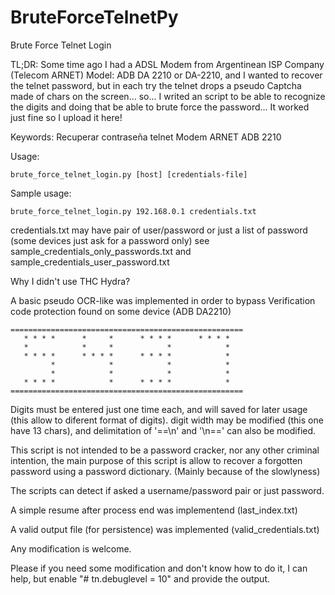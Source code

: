 # BruteForceTelnetPy
Brute Force Telnet Login

TL;DR: Some time ago I had a ADSL Modem from Argentinean ISP Company (Telecom ARNET) Model: ADB DA 2210 or DA-2210, and I wanted to recover the telnet password, but in each try the telnet drops a pseudo Captcha made of chars on the screen... so... I writed an script to be able to recognize the digits and doing that be able to brute force the password... It worked just fine so I upload it here! 

Keywords: Recuperar contraseña telnet Modem ARNET ADB 2210

Usage:

    brute_force_telnet_login.py [host] [credentials-file]
    
Sample usage:

    brute_force_telnet_login.py 192.168.0.1 credentials.txt
    
credentials.txt may have pair of user/password or just a list of password (some devices just ask for a password only)
see sample_credentials_only_passwords.txt and sample_credentials_user_password.txt

Why I didn't use THC Hydra?

A basic pseudo OCR-like was implemented in order to bypass Verification code protection found on some device (ADB DA2210)

    ====================================================
       * * * *      *     *      * * * *      * * * *
       *            *     *            *            *
       * * * *      * * * *      * * * *            *
             *            *            *            *
             *            *            *            *
       * * * *            *      * * * *            *
    ====================================================

Digits must be entered just one time each, and will saved for later usage (this allow to diferent format of digits).
digit width may be modified (this one have 13 chars), and delimitation of '==\n' and '\n==' can also be modified.

This script is not intended to be a password cracker, nor any other criminal intention, the main purpose of this script is allow to recover a forgotten password using a password dictionary. (Mainly because of the slowlyness)

The scripts can detect if asked a username/password pair or just password.

A simple resume after process end was implementend (last_index.txt)

A valid output file (for persistence) was implemented (valid_credentials.txt)

Any modification is welcome.

Please if you need some modification and don't know how to do it, I can help, but enable "# tn.debuglevel = 10" and provide the output.

